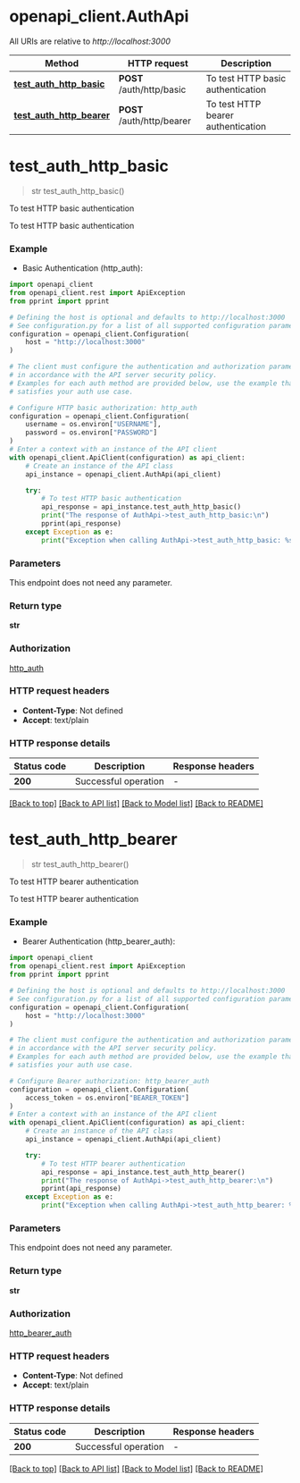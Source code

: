 # openapi_client.AuthApi

All URIs are relative to *http://localhost:3000*

Method | HTTP request | Description
------------- | ------------- | -------------
[**test_auth_http_basic**](AuthApi.md#test_auth_http_basic) | **POST** /auth/http/basic | To test HTTP basic authentication
[**test_auth_http_bearer**](AuthApi.md#test_auth_http_bearer) | **POST** /auth/http/bearer | To test HTTP bearer authentication


# **test_auth_http_basic**
> str test_auth_http_basic()

To test HTTP basic authentication

To test HTTP basic authentication

### Example

* Basic Authentication (http_auth):

```python
import openapi_client
from openapi_client.rest import ApiException
from pprint import pprint

# Defining the host is optional and defaults to http://localhost:3000
# See configuration.py for a list of all supported configuration parameters.
configuration = openapi_client.Configuration(
    host = "http://localhost:3000"
)

# The client must configure the authentication and authorization parameters
# in accordance with the API server security policy.
# Examples for each auth method are provided below, use the example that
# satisfies your auth use case.

# Configure HTTP basic authorization: http_auth
configuration = openapi_client.Configuration(
    username = os.environ["USERNAME"],
    password = os.environ["PASSWORD"]
)
# Enter a context with an instance of the API client
with openapi_client.ApiClient(configuration) as api_client:
    # Create an instance of the API class
    api_instance = openapi_client.AuthApi(api_client)

    try:
        # To test HTTP basic authentication
        api_response = api_instance.test_auth_http_basic()
        print("The response of AuthApi->test_auth_http_basic:\n")
        pprint(api_response)
    except Exception as e:
        print("Exception when calling AuthApi->test_auth_http_basic: %s\n" % e)
```


### Parameters

This endpoint does not need any parameter.

### Return type

**str**

### Authorization

[http_auth](../README.md#http_auth)

### HTTP request headers

 - **Content-Type**: Not defined
 - **Accept**: text/plain

### HTTP response details

| Status code | Description | Response headers |
|-------------|-------------|------------------|
**200** | Successful operation |  -  |

[[Back to top]](#) [[Back to API list]](../README.md#documentation-for-api-endpoints) [[Back to Model list]](../README.md#documentation-for-models) [[Back to README]](../README.md)

# **test_auth_http_bearer**
> str test_auth_http_bearer()

To test HTTP bearer authentication

To test HTTP bearer authentication

### Example

* Bearer Authentication (http_bearer_auth):

```python
import openapi_client
from openapi_client.rest import ApiException
from pprint import pprint

# Defining the host is optional and defaults to http://localhost:3000
# See configuration.py for a list of all supported configuration parameters.
configuration = openapi_client.Configuration(
    host = "http://localhost:3000"
)

# The client must configure the authentication and authorization parameters
# in accordance with the API server security policy.
# Examples for each auth method are provided below, use the example that
# satisfies your auth use case.

# Configure Bearer authorization: http_bearer_auth
configuration = openapi_client.Configuration(
    access_token = os.environ["BEARER_TOKEN"]
)
# Enter a context with an instance of the API client
with openapi_client.ApiClient(configuration) as api_client:
    # Create an instance of the API class
    api_instance = openapi_client.AuthApi(api_client)

    try:
        # To test HTTP bearer authentication
        api_response = api_instance.test_auth_http_bearer()
        print("The response of AuthApi->test_auth_http_bearer:\n")
        pprint(api_response)
    except Exception as e:
        print("Exception when calling AuthApi->test_auth_http_bearer: %s\n" % e)
```


### Parameters

This endpoint does not need any parameter.

### Return type

**str**

### Authorization

[http_bearer_auth](../README.md#http_bearer_auth)

### HTTP request headers

 - **Content-Type**: Not defined
 - **Accept**: text/plain

### HTTP response details

| Status code | Description | Response headers |
|-------------|-------------|------------------|
**200** | Successful operation |  -  |

[[Back to top]](#) [[Back to API list]](../README.md#documentation-for-api-endpoints) [[Back to Model list]](../README.md#documentation-for-models) [[Back to README]](../README.md)

